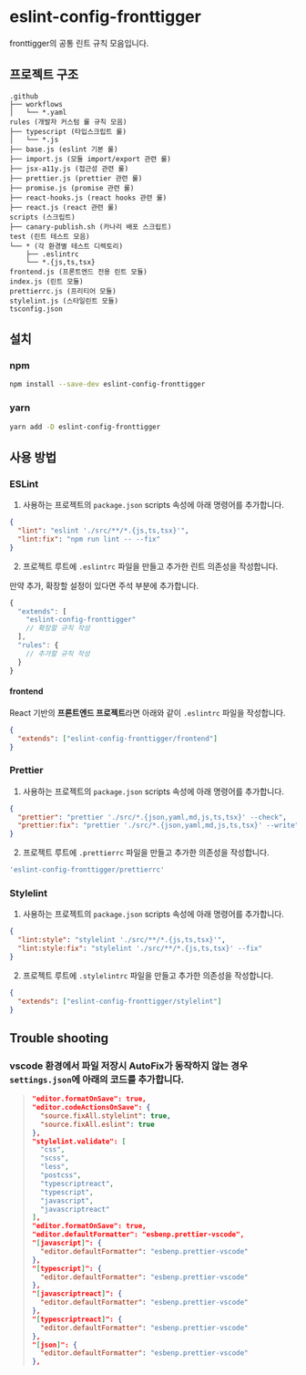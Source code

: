# eslint-config-fronttigger

fronttigger의 공통 린트 규칙 모음입니다.

## 프로젝트 구조

```
.github
├── workflows
│   └── *.yaml
rules (개발자 커스텀 룰 규칙 모음)
├── typescript (타입스크립트 룰)
│   └── *.js
├── base.js (eslint 기본 룰)
├── import.js (모듈 import/export 관련 룰)
├── jsx-a11y.js (접근성 관련 룰)
├── prettier.js (prettier 관련 룰)
├── promise.js (promise 관련 룰)
├── react-hooks.js (react hooks 관련 룰)
├── react.js (react 관련 룰)
scripts (스크립트)
├── canary-publish.sh (카나리 배포 스크립트)
test (린트 테스트 모음)
└── * (각 환경별 테스트 디렉토리)
    ├── .eslintrc
    └── *.{js,ts,tsx}
frontend.js (프론트엔드 전용 린트 모듈)
index.js (린트 모듈)
prettierrc.js (프리티어 모듈)
stylelint.js (스타일린트 모듈)
tsconfig.json
```

## 설치

### npm

```bash
npm install --save-dev eslint-config-fronttigger
```

### yarn

```bash
yarn add -D eslint-config-fronttigger
```

## 사용 방법

### ESLint

1. 사용하는 프로젝트의 `package.json` scripts 속성에 아래 명령어를 추가합니다.

```json
{
  "lint": "eslint './src/**/*.{js,ts,tsx}'",
  "lint:fix": "npm run lint -- --fix"
}
```

2. 프로젝트 루트에 `.eslintrc` 파일을 만들고 추가한 린트 의존성을 작성합니다.

만약 추가, 확장할 설정이 있다면 주석 부분에 추가합니다.

```js
{
  "extends": [
    "eslint-config-fronttigger"
    // 확장할 규칙 작성
  ],
  "rules": {
    // 추가할 규칙 작성
  }
}
```

#### frontend

React 기반의 **프론트엔드 프로젝트**라면 아래와 같이 `.eslintrc` 파일을 작성합니다.

```json
{
  "extends": ["eslint-config-fronttigger/frontend"]
}
```

### Prettier

1. 사용하는 프로젝트의 `package.json` scripts 속성에 아래 명령어를 추가합니다.

```json
{
  "prettier": "prettier './src/*.{json,yaml,md,js,ts,tsx}' --check",
  "prettier:fix": "prettier './src/*.{json,yaml,md,js,ts,tsx}' --write"
}
```

2. 프로젝트 루트에 `.prettierrc` 파일을 만들고 추가한 의존성을 작성합니다.

```js
'eslint-config-fronttigger/prettierrc'
```

### Stylelint

1. 사용하는 프로젝트의 `package.json` scripts 속성에 아래 명령어를 추가합니다.

```json
{
  "lint:style": "stylelint './src/**/*.{js,ts,tsx}'",
  "lint:style:fix": "stylelint './src/**/*.{js,ts,tsx}' --fix"
}
```

2. 프로젝트 루트에 `.stylelintrc` 파일을 만들고 추가한 의존성을 작성합니다.

```json
{
  "extends": ["eslint-config-fronttigger/stylelint"]
}
```

## Trouble shooting

### vscode 환경에서 파일 저장시 AutoFix가 동작하지 않는 경우 `settings.json`에 아래의 코드를 추가합니다.

> ```json
> "editor.formatOnSave": true,
> "editor.codeActionsOnSave": {
>   "source.fixAll.stylelint": true,
>   "source.fixAll.eslint": true
> },
> "stylelint.validate": [
>   "css",
>   "scss",
>   "less",
>   "postcss",
>   "typescriptreact",
>   "typescript",
>   "javascript",
>   "javascriptreact"
> ],
> "editor.formatOnSave": true,
> "editor.defaultFormatter": "esbenp.prettier-vscode",
> "[javascript]": {
>   "editor.defaultFormatter": "esbenp.prettier-vscode"
> },
> "[typescript]": {
>   "editor.defaultFormatter": "esbenp.prettier-vscode"
> },
> "[javascriptreact]": {
>   "editor.defaultFormatter": "esbenp.prettier-vscode"
> },
> "[typescriptreact]": {
>   "editor.defaultFormatter": "esbenp.prettier-vscode"
> },
> "[json]": {
>   "editor.defaultFormatter": "esbenp.prettier-vscode"
> },
> ```
